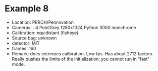 # Example 8

- Location: PERCH/Pennovation
- Cameras:
   . 4 PointGrey 1280x1024 Python 3000 monchrome
- Calibration: equidistant (fisheye)
- Source bag: unknown
- detector: MIT
- frames: 160
- Remark: does extrinsics calibration. Low fps.
  Has about 2712 factors. Really pushes the limits of
  the initialization: you cannot run in "fast" mode.


